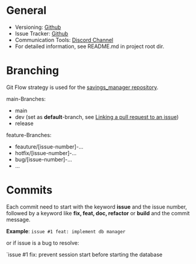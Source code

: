 # General

- Versioning: [Github](https://github.com/PythBuster/savings_manager)
- Issue Tracker: [Github](https://github.com/users/PythBuster/projects/1)
- Communication Tools: [Discord Channel](https://discord.gg/GH5jrMXbMJ)
- For detailed information, see README.md in project root dir.

# Branching

Git Flow strategy is used for the [savings_manager repository](https://github.com/PythBuster/savings_manager).

main-Branches:
- main
- dev (set as **default**-branch, see [Linking a pull request to an issue](https://docs.github.com/en/issues/tracking-your-work-with-issues/linking-a-pull-request-to-an-issue))
- release

feature-Branches:
- feauture/\[issue-number\]-...
- hotfix/\[issue-number\]-...
- bug/\[issue-number\]-...
- ...
# Commits

Each commit need to start with the keyword **issue** and the issue number, followed by a keyword like **fix, feat, doc, refactor** or **build** and the commit message.

__Example__:
`issue #1 feat: implement db manager`

or if issue is a bug to resolve:

`issue #1 fix: prevent session start before starting the database 

